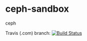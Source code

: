 # ceph-sandbox
ceph

Travis (.com) branch:
[![Build Status](https://travis-ci.com/githubfoam/ceph-sandbox.svg?branch=vagrantceph)](https://travis-ci.com/githubfoam/ceph-sandbox)  
